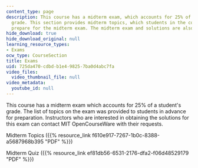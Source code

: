 ```yaml
---
content_type: page
description: This course has a midterm exam, which accounts for 25% of a student's
  grade. This section provides midterm topics, which students in the course used to
  prepare for the midterm exam. The midterm exam and solutions are also provided.
hide_download: true
hide_download_original: null
learning_resource_types:
- Exams
ocw_type: CourseSection
title: Exams
uid: 725da470-cdbd-b1e4-9825-7ba0d4abc7fa
video_files:
  video_thumbnail_file: null
video_metadata:
  youtube_id: null
---
```


This course has a midterm exam which accounts for 25% of a student's grade. The list of topics on the exam was provided to students in advance for preparation. Instructors who are interested in obtaining the solutions for this exam can contact MIT OpenCourseWare with their requests.

Midterm Topics ({{% resource_link f610e917-7267-1b0c-8388-a5687968b395 "PDF" %}})

Midterm Quiz ({{% resource_link ef81db56-6531-2176-dfa2-f06d48529179 "PDF" %}})
